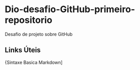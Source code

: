 # Dio-desafio-GitHub-primeiro-repositorio
Desafio de projeto sobre GitHub

## Links Úteis 
{Sintaxe Basica Markdown]  
